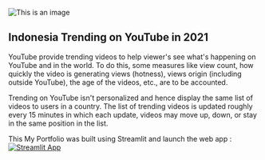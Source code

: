 ![This is an image](https://www.freepnglogos.com/uploads/youtube-logo-png-16.png)
## Indonesia Trending on YouTube in 2021
YouTube provide trending videos to help viewer's see what's happening on YouTube and in the world. To do this, some measures like view count, how quickly the video is generating views (hotness), views origin (including outside YouTube), the age of the videos, etc., are to be accounted.

Trending on YouTube isn't personalized and hence display the same list of videos to users in a country. The list of trending videos is updated roughly every 15 minutes in which each update, videos may move up, down, or stay in the same position in the list.

This My Portfolio was built using Streamlit and launch the web app :
[![Streamlit App](https://static.streamlit.io/badges/streamlit_badge_black_white.svg)](https://share.streamlit.io/ajied21/indonesiatrendingonyoutube/main)
